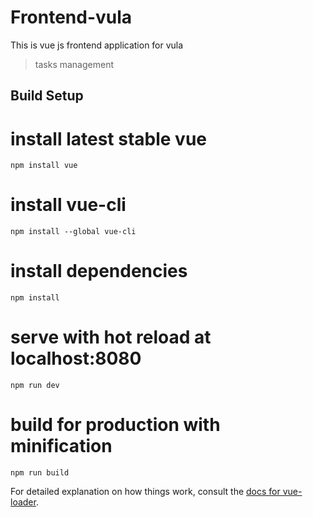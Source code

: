 # Frontend-vula
This is vue js frontend application for vula
 
> tasks management
 

## Build Setup

# install latest stable vue 
`npm install vue`

# install vue-cli
`npm install --global vue-cli`

# install dependencies
`npm install`

# serve with hot reload at localhost:8080
`npm run dev`

# build for production with minification
`npm run build`

For detailed explanation on how things work, consult the [docs for vue-loader](http://vuejs.github.io/vue-loader).

